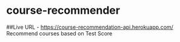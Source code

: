 # course-recommender

##Live URL - https://course-recommendation-api.herokuapp.com/
Recommend courses based on Test Score
